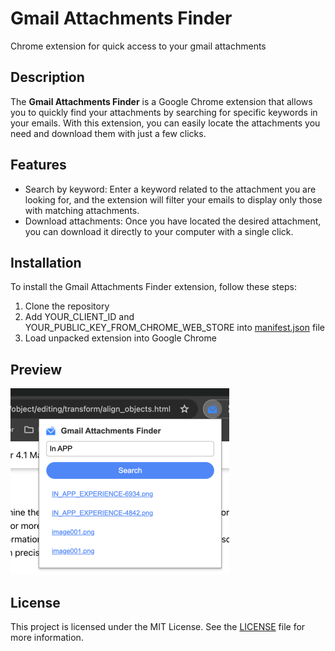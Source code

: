 # Gmail Attachments Finder
Chrome extension for quick access to your gmail attachments

## Description
The **Gmail Attachments Finder** is a Google Chrome extension that allows you to quickly find your attachments by searching for specific keywords in your emails. With this extension, you can easily locate the attachments you need and download them with just a few clicks.

## Features
- Search by keyword: Enter a keyword related to the attachment you are looking for, and the extension will filter your emails to display only those with matching attachments.
- Download attachments: Once you have located the desired attachment, you can download it directly to your computer with a single click.

## Installation
To install the Gmail Attachments Finder extension, follow these steps:
1. Clone the repository
2. Add YOUR_CLIENT_ID and YOUR_PUBLIC_KEY_FROM_CHROME_WEB_STORE into [manifest.json](./src/manifest.json) file
3. Load unpacked extension into Google Chrome

## Preview
![Preview](./Docs/Images/screenshot.png)

## License
This project is licensed under the MIT License. See the [LICENSE](LICENSE) file for more information.
